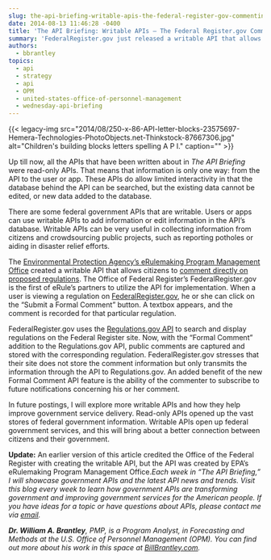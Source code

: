 ```yaml
---
slug: the-api-briefing-writable-apis-the-federal-register-gov-commenting-feature
date: 2014-08-13 11:46:28 -0400
title: 'The API Briefing: Writable APIs – The Federal Register.gov Commenting Feature'
summary: 'FederalRegister.gov just released a writable API that allows citizens to comment directly on proposed regulations. When a user is viewing a regulation on FederalRegister.gov, he or she can click on the &ldquo;Submit a Formal Comment&rdquo; button. A textbox appears, and the comment is recorded for that particular regulation.'
authors:
  - bbrantley
topics:
  - api
  - strategy
  - api
  - OPM
  - united-states-office-of-personnel-management
  - wednesday-api-briefing
---
```


{{< legacy-img src="2014/08/250-x-86-API-letter-blocks-23575697-Hemera-Technologies-PhotoObjects.net-Thinkstock-87667306.jpg" alt="Children's building blocks letters spelling A P I." caption="" >}} 

Up till now, all the APIs that have been written about in _The API Briefing_ were read-only APIs. That means that information is only one way: from the API to the user or app. These APIs do allow limited interactivity in that the database behind the API can be searched, but the existing data cannot be edited, or new data added to the database.

There are some federal government APIs that are writable. Users or apps can use writable APIs to add information or edit information in the API’s database. Writable APIs can be very useful in collecting information from citizens and crowdsourcing public projects, such as reporting potholes or aiding in disaster relief efforts.

The [Environmental Protection Agency&#8217;s eRulemaking Program Management Office](http://www.fdms.gov/fdms-web-agency/component/loginInfo?page=about) created a writable API that allows citizens to <a href="https://www.federalregister.gov/blog/2014/07/new-submit-a-formal-comment-feature" target="_blank">comment directly on proposed regulations</a>. The Office of Federal Register&#8217;s FederalRegister.gov is the first of eRule&#8217;s partners to utilize the API for implementation. When a user is viewing a regulation on <a href="https://www.federalregister.gov" target="_blank">FederalRegister.gov</a>, he or she can click on the “Submit a Formal Comment” button. A textbox appears, and the comment is recorded for that particular regulation.

FederalRegister.gov uses the <a href="http://www.regulations.gov/#!home" target="_blank">Regulations.gov API</a> to search and display regulations on the Federal Register site. Now, with the “Formal Comment” addition to the Regulations.gov API, public comments are captured and stored with the corresponding regulation. FederalRegister.gov stresses that their site does not store the comment information but only transmits the information through the API to Regulations.gov. An added benefit of the new Formal Comment API feature is the ability of the commenter to subscribe to future notifications concerning his or her comment.

In future postings, I will explore more writable APIs and how they help improve government service delivery. Read-only APIs opened up the vast stores of federal government information. Writable APIs open up federal government services, and this will bring about a better connection between citizens and their government.

**Update:** An earlier version of this article credited the Office of the Federal Register with creating the writable API, but the API was created by EPA&#8217;s eRulemaking Program Management Office._Each week in “The API Briefing,” I will showcase government APIs and the latest API news and trends. Visit this blog every week to learn how government APIs are transforming government and improving government services for the American people. If you have ideas for a topic or have questions about APIs, please contact me via_ [_email_](mailto:William.Brantley@opm.gov)_._

**_Dr. William A. Brantley_**_, PMP, is a Program Analyst, in Forecasting and Methods at the U.S. Office of Personnel Management (OPM). You can find out more about his work in this space at_ [_BillBrantley.com_](http://billbrantley.com/)_._